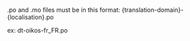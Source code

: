.po and .mo files must be in this format:
{translation-domain}-{localisation}.po

ex:
dt-oikos-fr_FR.po

